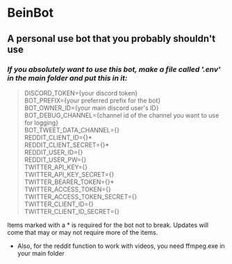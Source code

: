 # BeinBot
## A personal use bot that you probably shouldn't use

### *If you absolutely want to use this bot, make a file called '.env' in the main folder and put this in it:* 
>DISCORD_TOKEN={your discord token}  
>BOT_PREFIX={your preferred prefix for the bot}  
>BOT_OWNER_ID={your main discord user's ID}  
>BOT_DEBUG_CHANNEL={channel id of the channel you want to use for logging}  
>BOT_TWEET_DATA_CHANNEL={}  
>REDDIT_CLIENT_ID={}*  
>REDDIT_CLIENT_SECRET={}*  
>REDDIT_USER_ID={}  
>REDDIT_USER_PW={}  
>TWITTER_API_KEY={}  
>TWITTER_API_KEY_SECRET={}  
>TWITTER_BEARER_TOKEN={}*  
>TWITTER_ACCESS_TOKEN={}  
>TWITTER_ACCESS_TOKEN_SECRET={}  
>TWITTER_CLIENT_ID={}  
>TWITTER_CLIENT_ID_SECRET={}  

Items marked with a * is required for the bot not to break.
Updates will come that may or may not require more of the items.

- Also, for the reddit function to work with videos, you need ffmpeg.exe in your main folder
